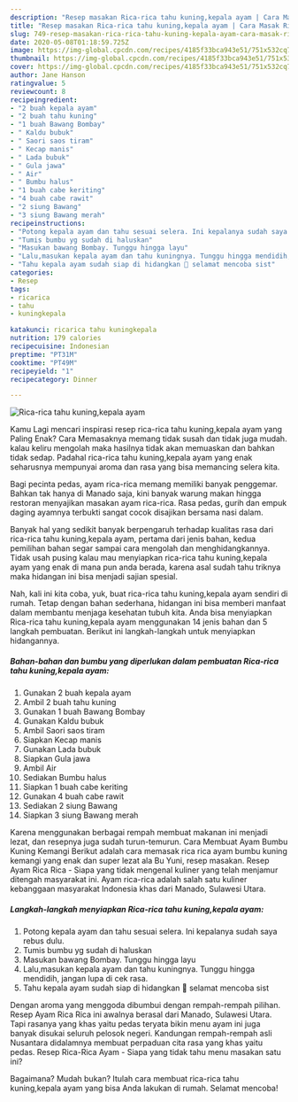 ```yaml
---
description: "Resep masakan Rica-rica tahu kuning,kepala ayam | Cara Masak Rica-rica tahu kuning,kepala ayam Yang Enak dan Simpel"
title: "Resep masakan Rica-rica tahu kuning,kepala ayam | Cara Masak Rica-rica tahu kuning,kepala ayam Yang Enak dan Simpel"
slug: 749-resep-masakan-rica-rica-tahu-kuning-kepala-ayam-cara-masak-rica-rica-tahu-kuning-kepala-ayam-yang-enak-dan-simpel
date: 2020-05-08T01:18:59.725Z
image: https://img-global.cpcdn.com/recipes/4185f33bca943e51/751x532cq70/rica-rica-tahu-kuningkepala-ayam-foto-resep-utama.jpg
thumbnail: https://img-global.cpcdn.com/recipes/4185f33bca943e51/751x532cq70/rica-rica-tahu-kuningkepala-ayam-foto-resep-utama.jpg
cover: https://img-global.cpcdn.com/recipes/4185f33bca943e51/751x532cq70/rica-rica-tahu-kuningkepala-ayam-foto-resep-utama.jpg
author: Jane Hanson
ratingvalue: 5
reviewcount: 8
recipeingredient:
- "2 buah kepala ayam"
- "2 buah tahu kuning"
- "1 buah Bawang Bombay"
- " Kaldu bubuk"
- " Saori saos tiram"
- " Kecap manis"
- " Lada bubuk"
- " Gula jawa"
- " Air"
- " Bumbu halus"
- "1 buah cabe keriting"
- "4 buah cabe rawit"
- "2 siung Bawang"
- "3 siung Bawang merah"
recipeinstructions:
- "Potong kepala ayam dan tahu sesuai selera. Ini kepalanya sudah saya rebus dulu."
- "Tumis bumbu yg sudah di haluskan"
- "Masukan bawang Bombay. Tunggu hingga layu"
- "Lalu,masukan kepala ayam dan tahu kuningnya. Tunggu hingga mendidih, jangan lupa di cek rasa."
- "Tahu kepala ayam sudah siap di hidangkan 🥰 selamat mencoba sist"
categories:
- Resep
tags:
- ricarica
- tahu
- kuningkepala

katakunci: ricarica tahu kuningkepala 
nutrition: 179 calories
recipecuisine: Indonesian
preptime: "PT31M"
cooktime: "PT49M"
recipeyield: "1"
recipecategory: Dinner

---
```



![Rica-rica tahu kuning,kepala ayam](https://img-global.cpcdn.com/recipes/4185f33bca943e51/751x532cq70/rica-rica-tahu-kuningkepala-ayam-foto-resep-utama.jpg)

Kamu Lagi mencari inspirasi resep rica-rica tahu kuning,kepala ayam yang Paling Enak? Cara Memasaknya memang tidak susah dan tidak juga mudah. kalau keliru mengolah maka hasilnya tidak akan memuaskan dan bahkan tidak sedap. Padahal rica-rica tahu kuning,kepala ayam yang enak seharusnya mempunyai aroma dan rasa yang bisa memancing selera kita.

Bagi pecinta pedas, ayam rica-rica memang memiliki banyak penggemar. Bahkan tak hanya di Manado saja, kini banyak warung makan hingga restoran menyajikan masakan ayam rica-rica. Rasa pedas, gurih dan empuk daging ayamnya terbukti sangat cocok disajikan bersama nasi dalam.

Banyak hal yang sedikit banyak berpengaruh terhadap kualitas rasa dari rica-rica tahu kuning,kepala ayam, pertama dari jenis bahan, kedua pemilihan bahan segar sampai cara mengolah dan menghidangkannya. Tidak usah pusing kalau mau menyiapkan rica-rica tahu kuning,kepala ayam yang enak di mana pun anda berada, karena asal sudah tahu triknya maka hidangan ini bisa menjadi sajian spesial.


Nah, kali ini kita coba, yuk, buat rica-rica tahu kuning,kepala ayam sendiri di rumah. Tetap dengan bahan sederhana, hidangan ini bisa memberi manfaat dalam membantu menjaga kesehatan tubuh kita. Anda bisa menyiapkan Rica-rica tahu kuning,kepala ayam menggunakan 14 jenis bahan dan 5 langkah pembuatan. Berikut ini langkah-langkah untuk menyiapkan hidangannya.

<!--inarticleads1-->

##### Bahan-bahan dan bumbu yang diperlukan dalam pembuatan Rica-rica tahu kuning,kepala ayam:

1. Gunakan 2 buah kepala ayam
1. Ambil 2 buah tahu kuning
1. Gunakan 1 buah Bawang Bombay
1. Gunakan  Kaldu bubuk
1. Ambil  Saori saos tiram
1. Siapkan  Kecap manis
1. Gunakan  Lada bubuk
1. Siapkan  Gula jawa
1. Ambil  Air
1. Sediakan  Bumbu halus
1. Siapkan 1 buah cabe keriting
1. Gunakan 4 buah cabe rawit
1. Sediakan 2 siung Bawang
1. Siapkan 3 siung Bawang merah


Karena menggunakan berbagai rempah membuat makanan ini menjadi lezat, dan resepnya juga sudah turun-temurun. Cara Membuat Ayam Bumbu Kuning Kemangi Berikut adalah cara memasak rica rica ayam bumbu kuning kemangi yang enak dan super lezat ala Bu Yuni, resep masakan. Resep Ayam Rica Rica - Siapa yang tidak mengenal kuliner yang telah menjamur ditengah masyarakat ini. Ayam rica-rica adalah salah satu kuliner kebanggaan masyarakat Indonesia khas dari Manado, Sulawesi Utara. 

<!--inarticleads2-->

##### Langkah-langkah menyiapkan Rica-rica tahu kuning,kepala ayam:

1. Potong kepala ayam dan tahu sesuai selera. Ini kepalanya sudah saya rebus dulu.
1. Tumis bumbu yg sudah di haluskan
1. Masukan bawang Bombay. Tunggu hingga layu
1. Lalu,masukan kepala ayam dan tahu kuningnya. Tunggu hingga mendidih, jangan lupa di cek rasa.
1. Tahu kepala ayam sudah siap di hidangkan 🥰 selamat mencoba sist


Dengan aroma yang menggoda dibumbui dengan rempah-rempah pilihan. Resep Ayam Rica Rica ini awalnya berasal dari Manado, Sulawesi Utara. Tapi rasanya yang khas yaitu pedas teryata bikin menu ayam ini juga banyak disukai seluruh pelosok negeri. Kandungan rempah-rempah asli Nusantara didalamnya membuat perpaduan cita rasa yang khas yaitu pedas. Resep Rica-Rica Ayam - Siapa yang tidak tahu menu masakan satu ini? 

Bagaimana? Mudah bukan? Itulah cara membuat rica-rica tahu kuning,kepala ayam yang bisa Anda lakukan di rumah. Selamat mencoba!

